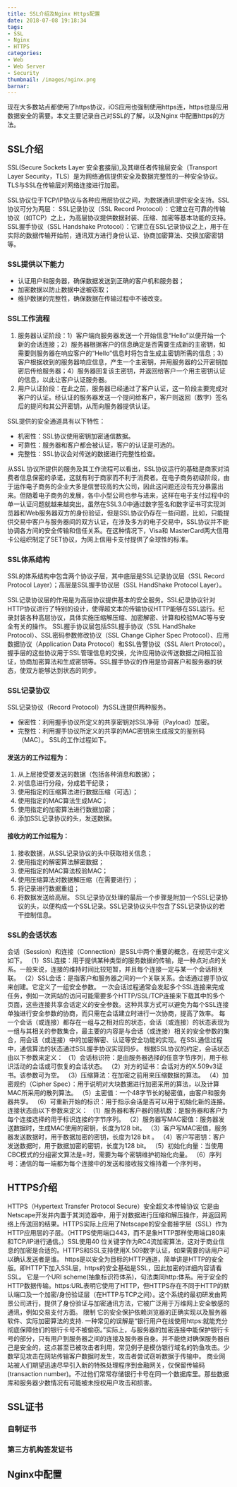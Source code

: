 ```yaml
---
title: SSL介绍及Nginx Https配置
date: 2018-07-08 19:18:34
tags:
- SSL
- Nginx
- HTTPS
categories:
- Web
- Web Server
- Security
thumbnail: /images/nginx.png
barnar:
---
```


现在大多数站点都使用了https协议，iOS应用也强制使用https连，https也是应用数据安全的需要。本文主要记录自己对SSL的了解，以及Nginx 中配置https的方法。
<!--more -->

## SSL介绍
SSL(Secure Sockets Layer 安全套接层),及其继任者传输层安全（Transport Layer Security，TLS）是为网络通信提供安全及数据完整性的一种安全协议。TLS与SSL在传输层对网络连接进行加密。

SSL协议位于TCP/IP协议与各种应用层协议之间，为数据通讯提供安全支持。SSL协议可分为两层： SSL记录协议（SSL Record Protocol）：它建立在可靠的传输协议（如TCP）之上，为高层协议提供数据封装、压缩、加密等基本功能的支持。 SSL握手协议（SSL Handshake Protocol）：它建立在SSL记录协议之上，用于在实际的数据传输开始前，通讯双方进行身份认证、协商加密算法、交换加密密钥等。

### SSL提供以下能力
- 认证用户和服务器，确保数据发送到正确的客户机和服务器；
- 加密数据以防止数据中途被窃取；
- 维护数据的完整性，确保数据在传输过程中不被改变。

### SSL工作流程
1. 服务器认证阶段：1）客户端向服务器发送一个开始信息“Hello”以便开始一个新的会话连接；2）服务器根据客户的信息确定是否需要生成新的主密钥，如需要则服务器在响应客户的“Hello”信息时将包含生成主密钥所需的信息；3）客户根据收到的服务器响应信息，产生一个主密钥，并用服务器的公开密钥加密后传给服务器；4）服务器回复该主密钥，并返回给客户一个用主密钥认证的信息，以此让客户认证服务器。
2. 用户认证阶段：在此之前，服务器已经通过了客户认证，这一阶段主要完成对客户的认证。经认证的服务器发送一个提问给客户，客户则返回（数字）签名后的提问和其公开密钥，从而向服务器提供认证。

SSL提供的安全通道具有以下特性：
- 机密性：SSL协议使用密钥加密通信数据。
- 可靠性：服务器和客户都会被认证，客户的认证是可选的。
- 完整性：SSL协议会对传送的数据进行完整性检查。

从SSL 协议所提供的服务及其工作流程可以看出，SSL协议运行的基础是商家对消费者信息保密的承诺，这就有利于商家而不利于消费者。在电子商务初级阶段，由于运作电子商务的企业大多是信誉较高的大公司，因此这问题还没有充分暴露出来。但随着电子商务的发展，各中小型公司也参与进来，这样在电子支付过程中的单一认证问题就越来越突出。虽然在SSL3.0中通过数字签名和数字证书可实现浏览器和Web服务器双方的身份验证，但是SSL协议仍存在一些问题，比如，只能提供交易中客户与服务器间的双方认证，在涉及多方的电子交易中，SSL协议并不能协调各方间的安全传输和信任关系。在这种情况下，Visa和 MasterCard两大信用卡公组织制定了SET协议，为网上信用卡支付提供了全球性的标准。

### SSL体系结构
SSL的体系结构中包含两个协议子层，其中底层是SSL记录协议层（SSL Record Protocol Layer）；高层是SSL握手协议层（SSL HandShake Protocol Layer）。

SSL记录协议层的作用是为高层协议提供基本的安全服务。SSL纪录协议针对HTTP协议进行了特别的设计，使得超文本的传输协议HTTP能够在SSL运行。纪录封装各种高层协议，具体实施压缩解压缩、加密解密、计算和校验MAC等与安全有关的操作。
SSL握手协议层包括SSL握手协议（SSL HandShake Protocol）、SSL密码参数修改协议（SSL Change Cipher Spec Protocol）、应用数据协议（Application Data Protocol）和SSL告警协议（SSL Alert Protocol）。握手层的这些协议用于SSL管理信息的交换，允许应用协议传送数据之间相互验证，协商加密算法和生成密钥等。SSL握手协议的作用是协调客户和服务器的状态，使双方能够达到状态的同步。

### SSL记录协议

SSL记录协议（Record Protocol）为SSL连提供两种服务。
- 保密性：利用握手协议所定义的共享密钥对SSL净荷（Payload）加密。
- 完整性：利用握手协议所定义的共享的MAC密钥来生成报文的鉴别码（MAC）。
SSL的工作过程如下。
#### 发送方的工作过程为：
1. 从上层接受要发送的数据（包括各种消息和数据）；
2. 对信息进行分段，分成若干纪录；
3. 使用指定的压缩算法进行数据压缩（可选）；
4. 使用指定的MAC算法生成MAC；
5. 使用指定的加密算法进行数据加密；
6. 添加SSL记录协议的头，发送数据。
#### 接收方的工作过程为：
1. 接收数据，从SSL记录协议的头中获取相关信息；
2. 使用指定的解密算法解密数据；
3. 使用指定的MAC算法校验MAC；
4. 使用压缩算法对数据解压缩（在需要进行）；
5. 将记录进行数据重组；
6. 将数据发送给高层。
SSL记录协议处理的最后一个步骤是附加一个SSL记录协议的头，以便构成一个SSL记录。SSL记录协议头中包含了SSL记录协议的若干控制信息。

### SSL的会话状态
会话（Session）和连接（Connection）是SSL中两个重要的概念，在规范中定义如下。
（1）SSL连接：用于提供某种类型的服务数据的传输，是一种点对点的关系。一般来说，连接的维持时间比较短暂，并且每个连接一定与某一个会话相关联。
（2）SSL会话：是指客户和服务器之间的一个关联关系。会话通过握手协议来创建。它定义了一组安全参数。
一次会话过程通常会发起多个SSL连接来完成任务，例如一次网站的访问可能需要多个HTTP/SSL/TCP连接来下载其中的多个页面，这些连接共享会话定义的安全参数。这种共享方式可以避免为每个SSL连接单独进行安全参数的协商，而只需在会话建立时进行一次协商，提高了效率。
每一个会话（或连接）都存在一组与之相对应的状态，会话（或连接）的状态表现为一组与其相关的参数集合，最主要的内容是与会话（或连接）相关的安全参数的集合，用会话（或连接）中的加密解密、认证等安全功能的实现。在SSL通信过程中，通信算法的状态通过SSL握手协议实现同步。
根据SSL协议的约定，会话状态由以下参数来定义：
（1）会话标识符：是由服务器选择的任意字节序列，用于标识活动的会话或可恢复的会话状态。
（2）对方的证书：会话对方的X.509v3证书。该参数可为空。
（3）压缩算法：在加密之前用来压缩数据的算法。
（4）加密规约（Cipher Spec）：用于说明对大块数据进行加密采用的算法，以及计算MAC所采用的散列算法。
（5）主密值：一个48字节长的秘密值，由客户和服务器共享。
（6）可重新开始的标识：用于指示会话是否可以用于初始化新的连接。
连接状态由以下参数来定义：
（1）服务器和客户器的随机数：是服务器和客户为每个连接选择的用于标识连接的字节序列。
（2）服务器写MAC密值：服务器发送数据时，生成MAC使用的密钥，长度为128 bit。
（3）客户写MAC密值，服务器发送数据时，用于数据加密的密钥，长度为128 bit 。
（4）客户写密钥：客户发送数据时，用于数据加密的密钥，长度为128 bit。
（5）初始化向量：当使用CBC模式的分组密文算法是=时，需要为每个密钥维护初始化向量。
（6）序列号：通信的每一端都为每个连接中的发送和接收报文维持着一个序列号。

## HTTPS介绍

HTTPS（Hypertext Transfer Protocol Secure）安全超文本传输协议
它是由Netscape开发并内置于其浏览器中，用于对数据进行压缩和解压操作，并返回网络上传送回的结果。HTTPS实际上应用了Netscape的安全套接字层（SSL）作为HTTP应用层的子层。（HTTPS使用端口443，而不是象HTTP那样使用端口80来和TCP/IP进行通信。）SSL使用40 位关键字作为RC4流加密算法，这对于商业信息的加密是合适的。HTTPS和SSL支持使用X.509数字认证，如果需要的话用户可以确认发送者是谁。
https是以安全为目标的HTTP通道，简单讲是HTTP的安全版。即HTTP下加入SSL层，https的安全基础是SSL，因此加密的详细内容请看SSL。
它是一个URI scheme(抽象标识符体系)，句法类同http:体系。用于安全的HTTP数据传输。https:URL表明它使用了HTTP，但HTTPS存在不同于HTTP的默认端口及一个加密/身份验证层（在HTTP与TCP之间）。这个系统的最初研发由网景公司进行，提供了身份验证与加密通讯方法，它被广泛用于万维网上安全敏感的通讯，例如交易支付方面。
限制
它的安全保护依赖浏览器的正确实现以及服务器软件、实际加密算法的支持.
一种常见的误解是“银行用户在线使用https:就能充分彻底保障他们的银行卡号不被偷窃。”实际上，与服务器的加密连接中能保护银行卡号的部分，只有用户到服务器之间的连接及服务器自身。并不能绝对确保服务器自己是安全的，这点甚至已被攻击者利用，常见例子是模仿银行域名的钓鱼攻击。少数罕见攻击在网站传输客户数据时发生，攻击者尝试窃听数据于传输中。
商业网站被人们期望迅速尽早引入新的特殊处理程序到金融网关，仅保留传输码(transaction number)。不过他们常常存储银行卡号在同一个数据库里。那些数据库和服务器少数情况有可能被未授权用户攻击和损害。

## SSL证书

### 自制证书
### 第三方机构签发证书

## Nginx中配置
